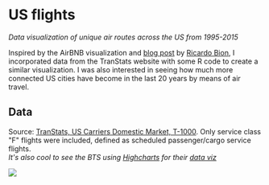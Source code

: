 # US flights
_Data visualization of unique air routes across the US from 1995-2015_

Inspired by the AirBNB visualization and [blog post](https://medium.com/airbnb-engineering/using-r-packages-and-education-to-scale-data-science-at-airbnb-906faa58e12d#.czt4te24n) by [Ricardo Bion](https://github.com/ricardo-bion/medium_visualization), I incorporated data from the TranStats website with some R code to create a similar visualization. I was also interested in seeing how much more connected US cities have become in the last 20 years by means of air travel. 

## Data
Source: [TranStats, US Carriers Domestic Market, T-1000](http://www.transtats.bts.gov/Tables.asp?DB_ID=110&DB_Name=Air%20Carrier%20Statistics%20%28Form%2041%20Traffic%29-%20%20U.S.%20Carriers&DB_Short_Name=Air%20Carriers). Only service class "F" flights were included, defined as scheduled passenger/cargo service flights.  
_It's also cool to see the BTS using [Highcharts](http://www.highcharts.com/) for their [data viz](http://transtats.bts.gov/)_


![](Flight_animation/gif)
